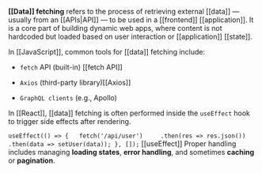 **[[Data]] fetching** refers to the process of retrieving external [[data]] — usually from an [[APIs|API]] — to be used in a [[frontend]] [[application]]. It is a core part of building dynamic web apps, where content is not hardcoded but loaded based on user interaction or [[application]] [[state]].

In [[JavaScript]], common tools for [[data]] fetching include:

- `fetch` API (built-in) [[fetch API]]
    
- `Axios` (third-party library)[[Axios]]
    
- `GraphQL clients` (e.g., Apollo)
    

In [[React]], [[data]] fetching is often performed inside the `useEffect` hook to trigger side effects after rendering.


`useEffect(() => {   fetch('/api/user')     .then(res => res.json())     .then(data => setUser(data)); }, []);`
[[useEffect]]
Proper handling includes managing **loading states**, **error handling**, and sometimes **caching** or **pagination**.